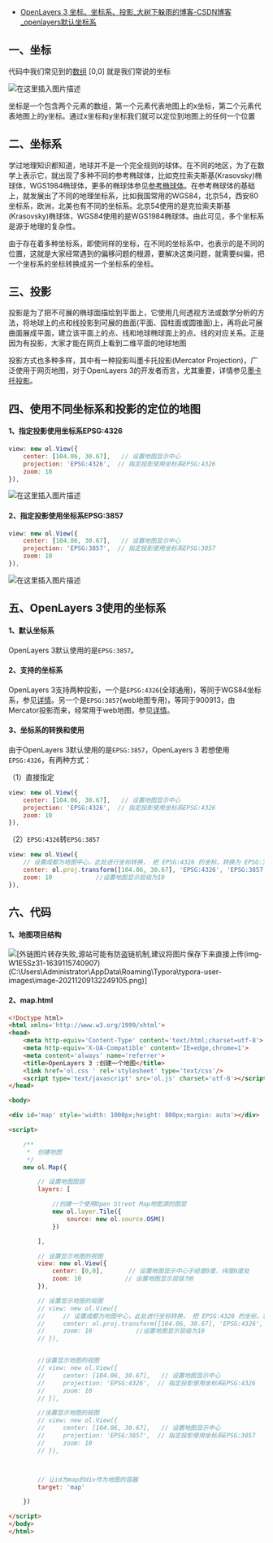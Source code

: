 - [OpenLayers 3 坐标、坐标系、投影_大树下躲雨的博客-CSDN博客_openlayers默认坐标系](https://blog.csdn.net/weixin_43521890/article/details/121854460)

## 一、坐标

代码中我们常见到的[数组](https://so.csdn.net/so/search?q=数组&spm=1001.2101.3001.7020) [0,0] 就是我们常说的坐标

![在这里插入图片描述](https://img-blog.csdnimg.cn/586d9cdb01914ed993e913d0cec5b354.png)

坐标是一个包含两个元素的数组，第一个元素代表地图上的x坐标，第二个元素代表地图上的y坐标。通过x坐标和y坐标我们就可以定位到地图上的任何一个位置

## 二、坐标系

学过地理知识都知道，地球并不是一个完全规则的球体。在不同的地区，为了在数学上表示它，就出现了多种不同的参考椭球体，比如克拉索夫斯基(Krasovsky)椭球体，WGS1984椭球体，更多的椭球体参见[参考椭球体](https://zh.wikipedia.org/wiki/参考椭球体)。在参考椭球体的基础上，就发展出了不同的地理坐标系，比如我国常用的WGS84，北京54，西安80坐标系，欧洲，北美也有不同的坐标系。北京54使用的是克拉索夫斯基(Krasovsky)椭球体，WGS84使用的是WGS1984椭球体。由此可见，多个坐标系是源于地理的复杂性。

由于存在着多种坐标系，即使同样的坐标，在不同的坐标系中，也表示的是不同的位置，这就是大家经常遇到的偏移问题的根源，要解决这类问题，就需要纠偏，把一个坐标系的坐标转换成另一个坐标系的坐标。

## 三、投影

投影是为了把不可展的椭球面描绘到平面上，它使用几何透视方法或数学分析的方法，将地球上的点和线投影到可展的曲面(平面、园柱面或圆锥面)上，再将此可展曲面展成平面，建立该平面上的点、线和地球椭球面上的点、线的对应关系。正是因为有投影，大家才能在网页上看到二维平面的地球地图

投影方式也多种多样，其中有一种投影叫墨卡托投影(Mercator Projection)，广泛使用于网页地图，对于OpenLayers 3的开发者而言，尤其重要，详情参见[墨卡托投影](http://baike.baidu.com/view/301981.htm)。

## 四、使用不同坐标系和投影的定位的地图

#### 1、指定投影使用坐标系EPSG:4326

```javascript
view: new ol.View({
    center: [104.06, 30.67],   // 设置地图显示中心
    projection: 'EPSG:4326',  // 指定投影使用坐标系EPSG:4326
    zoom: 10
}),
```

![在这里插入图片描述](https://img-blog.csdnimg.cn/6ab8ad56f2954670a2826976c7aebcb2.png?x-oss-process=image/watermark,type_d3F5LXplbmhlaQ,shadow_50,text_Q1NETiBA5aSn5qCR5LiL6Lqy6Zuo,size_20,color_FFFFFF,t_70,g_se,x_16)

#### 2、指定投影使用坐标系EPSG:3857

```javascript
view: new ol.View({
    center: [104.06, 30.67],   // 设置地图显示中心
    projection: 'EPSG:3857',  // 指定投影使用坐标系EPSG:3857
    zoom: 10
}),
```

![在这里插入图片描述](https://img-blog.csdnimg.cn/1a84817d73e340c2a2895ec4e5611189.png?x-oss-process=image/watermark,type_d3F5LXplbmhlaQ,shadow_50,text_Q1NETiBA5aSn5qCR5LiL6Lqy6Zuo,size_20,color_FFFFFF,t_70,g_se,x_16)

## 五、OpenLayers 3使用的坐标系

#### 1、默认坐标系

OpenLayers 3默认使用的是`EPSG:3857`。

#### 2、支持的坐标系

OpenLayers 3支持两种投影，一个是`EPSG:4326`(全球通用)，等同于WGS84坐标系，参见[详情](http://spatialreference.org/ref/epsg/wgs-84/)。另一个是`EPSG:3857`(web地图专用)，等同于900913，由Mercator投影而来，经常用于web地图，参见[详情](http://spatialreference.org/ref/sr-org/7483/)。

#### 3、坐标系的转换和使用

由于OpenLayers 3默认使用的是`EPSG:3857`，OpenLayers 3 若想使用`EPSG:4326`，有两种方式：

（1）直接指定

```javascript
view: new ol.View({
    center: [104.06, 30.67],   // 设置地图显示中心
    projection: 'EPSG:4326',  // 指定投影使用坐标系EPSG:4326
    zoom: 10
}),
```

（2）`EPSG:4326`转`EPSG:3857`

```javascript
view: new ol.View({
    // 设置成都为地图中心，此处进行坐标转换， 把 EPSG:4326 的坐标，转换为 EPSG:3857 坐标，因为>OpenLayers 3默认使用的是 EPSG:3857 坐标
    center: ol.proj.transform([104.06, 30.67], 'EPSG:4326', 'EPSG:3857'),
    zoom: 10            //设置地图显示层级为10
}),
```

## 六、代码

#### 1、地图项目结构

![[外链图片转存失败,源站可能有防盗链机制,建议将图片保存下来直接上传(img-W1E5Sz31-1639115740907)(C:\Users\Administrator\AppData\Roaming\Typora\typora-user-images\image-20211209132249105.png)]](https://img-blog.csdnimg.cn/b389912927db43c58a333d00db5b1810.png)

#### 2、map.html

```html
<!Doctype html>
<html xmlns='http://www.w3.org/1999/xhtml'>
<head>
    <meta http-equiv='Content-Type' content='text/html;charset=utf-8'>
    <meta http-equiv='X-UA-Compatible' content='IE=edge,chrome=1'>
    <meta content='always' name='referrer'>
    <title>OpenLayers 3 :创建一个地图</title>
    <link href='ol.css ' rel='stylesheet' type='text/css'/>
    <script type='text/javascript' src='ol.js' charset='utf-8'></script>
</head>

<body>

<div id='map' style='width: 1000px;height: 800px;margin: auto'></div>

<script>

    /**
     *  创建地图
     */
    new ol.Map({

        // 设置地图图层
        layers: [

            //创建一个使用Open Street Map地图源的图层
            new ol.layer.Tile({
                source: new ol.source.OSM()
            })

        ],

        // 设置显示地图的视图
        view: new ol.View({
            center: [0,0],       // 设置地图显示中心于经度0度，纬度0度处
            zoom: 10            // 设置地图显示层级为0
        }),

        // 设置显示地图的视图
        // view: new ol.View({
        //     // 设置成都为地图中心，此处进行坐标转换， 把 EPSG:4326 的坐标，转换为 EPSG:3857 坐标，因为>OpenLayers 3默认使用的是 EPSG:3857 坐标
        //     center: ol.proj.transform([104.06, 30.67], 'EPSG:4326', 'EPSG:3857'),
        //     zoom: 10            //设置地图显示层级为10
        // }),


        //设置显示地图的视图
        // view: new ol.View({
        //     center: [104.06, 30.67],   // 设置地图显示中心
        //     projection: 'EPSG:4326',  // 指定投影使用坐标系EPSG:4326
        //     zoom: 10
        // }),

        //设置显示地图的视图
        // view: new ol.View({
        //     center: [104.06, 30.67],   // 设置地图显示中心
        //     projection: 'EPSG:3857',  // 指定投影使用坐标系EPSG:3857
        //     zoom: 10
        // }),



        // 让id为map的div作为地图的容器
        target: 'map'

    })

</script>
</body>
</html>
```